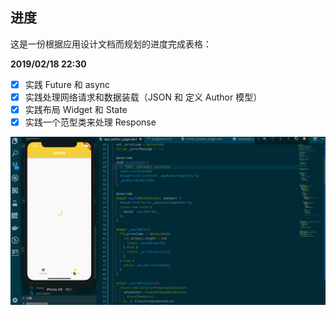 ## 进度

这是一份根据应用设计文档而规划的进度完成表格：

**2019/02/18 22:30**

- [x] 实践 Future 和 async
- [x] 实践处理网络请求和数据装载（JSON 和 定义 Author 模型）
- [x] 实践布局 Widget 和 State
- [x] 实践一个范型类来处理 Response

![](./assets/app_02.gif)
